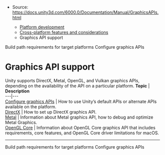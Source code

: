 * Source: https://docs.unity3d.com/6000.0/Documentation/Manual/GraphicsAPIs.html

  * [Platform development ](https://docs.unity3d.com/6000.0/Documentation/Manual/PlatformSpecific.html)
  * [Cross-platform features and considerations](https://docs.unity3d.com/6000.0/Documentation/Manual/cross-platform-features.html)
  * Graphics API support


[](https://docs.unity3d.com/6000.0/Documentation/Manual/build-path-requirements.html)
Build path requirements for target platforms
[](https://docs.unity3d.com/6000.0/Documentation/Manual/configure-graphicsAPIs.html)
Configure graphics APIs
# Graphics API support
Unity supports DirectX, Metal, OpenGL, and Vulkan graphics APIs, depending on the availability of the API on a particular platform. 
**Topic** | **Description**  
---|---  
[Configure graphics APIs](https://docs.unity3d.com/6000.0/Documentation/Manual/configure-graphicsAPIs.html) | How to use Unity’s default APIs or alternate APIs available on the platform.  
[DirectX](https://docs.unity3d.com/6000.0/Documentation/Manual/UsingDX11GL3Features.html) | How to set up DirectX graphics API.  
[Metal](https://docs.unity3d.com/6000.0/Documentation/Manual/Metal.html) | Information about Metal graphics API, how to debug and optimize Metal Graphics.  
[OpenGL Core](https://docs.unity3d.com/6000.0/Documentation/Manual/OpenGLCoreDetails.html) | Information about OpenGL Core graphics API that includes requirements, core features, and OpenGL Core driver limitations for macOS.  
* * *
[](https://docs.unity3d.com/6000.0/Documentation/Manual/build-path-requirements.html)
Build path requirements for target platforms
[](https://docs.unity3d.com/6000.0/Documentation/Manual/configure-graphicsAPIs.html)
Configure graphics APIs

